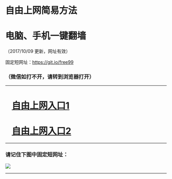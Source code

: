﻿# 自由上网简易方法

# 电脑、手机一键翻墙

（2017/10/09 更新，网址有效）

固定短网址：https://git.io/free99

### （微信如打不开，请转到浏览器打开）


***





# &nbsp;&nbsp; <a href="http://ft2719518751.fwq-tz-1001.info/fwqtz01.html?t=100900131702 " target="_blank">自由上网入口1</a>
# &nbsp;&nbsp; <a href="http://ft1968520219.fwq-tz-1002.info/fwqtz02.html?t=100900124775 " target="_blank">自由上网入口2</a>
***

### 请记住下图中固定短网址：

<img src="https://s3-us-west-2.amazonaws.com/fwq-1001/yjfq-20170905okok.png" /> 


***

